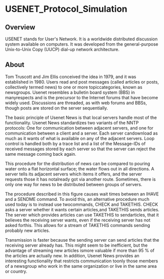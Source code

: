 # USENET_Protocol_Simulation

## Overview
USENET stands for User's Network. It is a worldwide distributed discussion system available on computers. It was developed from the general-purpose Unix-to-Unix Copy (UUCP) dial-up network architecture.

## About
Tom Truscott and Jim Ellis conceived the idea in 1979, and it was established in 1980. Users read and post messages (called articles or posts, collectively termed news) to one or more topiccategories, known as newsgroups. Usenet resembles a bulletin board system (BBS) in manyrespects and is the precursor to the Internet forums that have become widely used. Discussions are threaded, as with web forums and BBSs, though posts are stored on the server sequentially.

The basic principle of Usenet News is that local servers handle most of the functionality. Usenet News standardizes two variants of the NNTP protocols: One for communication between adjacent servers, and one for communication between a client and a server. Each server candownload as much as it wants of what is available on any of the adjacent servers. Loop control is handled both by a trace list and a list of the Message-IDs of received messages stored by each server so that the server can reject the same message coming back again. 

This procedure for the distribution of news can be compared to pouring water onto a flat horizontal surface; the water flows out in all directions. A server tells its adjacent servers which items it offers, and the server requests those it has notalready got via another route. Sometimes, there is only one way for news to be distributed between groups of servers. 

The procedure described in this figure causes wait times between an IHAVE and a SENDME command. To avoid this, an alternative procedure much used today is to instead use twocommands, CHECK and TAKETHIS. CHECK asks a server whether it wants certain articles,and TAKETHIS sends articles. The server which provides articles can use TAKETHIS to sendarticles, that it believes the receiving server wants, even if the receiving server has not asked forthis. This allows for a stream of TAKETHIS commands sending probably new articles.

Transmission is faster because the sending server can send articles that the receiving server already has. This might seem to be inefficient, but the advantage of streaming new articles ismore valuable if more than 95 % of the articles are actually new. In addition, Usenet News provides an interesting functionality that restricts communication toonly those members of a newsgroup who work in the same organization or live in the same area or country.
